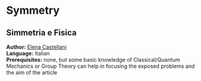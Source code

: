 # Symmetry

## Simmetria e Fisica

**Author:** [Elena Castellani](https://www.unifi.it/p-doc2-2013-200007-C-3f2a3d313a282c-0.html)  
**Language:** Italian  
**Prerequisites:** none, but some basic knowledge of Classical/Quantum Mechanics or Group Theory can help in focusing the exposed problems and the aim of the article

